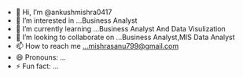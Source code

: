 - 👋 Hi, I’m @ankushmishra0417
- 👀 I’m interested in ...Business Analyst
- 🌱 I’m currently learning ...Business Analyst And Data Visulization
- 💞️ I’m looking to collaborate on ...Business Analyst,MIS Data Analyst
- 📫 How to reach me ...mishrasanu799@gmail.com
- 😄 Pronouns: ...
- ⚡ Fun fact: ...

<!---
ankushmishra0417/ankushmishra0417 is a ✨ special ✨ repository because its `README.md` (this file) appears on your GitHub profile.
You can click the Preview link to take a look at your changes.
--->
